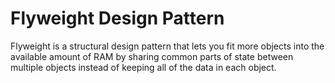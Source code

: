 # Flyweight Design Pattern
Flyweight is a structural design pattern that lets you fit more objects into the available amount of RAM by sharing common parts of state between multiple objects instead of keeping all of the data in each object.
